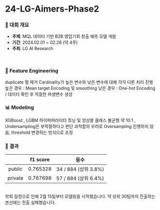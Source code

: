 # 24-LG-Aimers-Phase2
### 📢 대회 개요
- **주제**: MQL 데이터 기반 B2B 영업기회 창출 예측 모델 개발
- **기간**: 2024.02.01 ~ 02.26 (약 4주)
- **주최**: LG AI Research
<br>

### 📝 Feature Engineering
duplicate 행 제거
Cardinality가 높은 변수와 낮은 변수에 대해 각각 다른 처리 진행
높은 경우 : Mean target Encoding 및 smoothing
낮은 경우 : One-hot Encoding / 데이터 확인 후 적절한 파생변수 생성
<br>

### 📊 Modeling 
XGBoost , LGBM 하이퍼파라미터 튜닝 및 앙상블
클래스 불균형 약 10:1 , Undersampling은 부적절하다고 판단
과적합의 우려로 Oversampling 진행하지 않음, threshold 변경하는 방식으로 조정
<br>

### 🏅 결과
|  | f1 score | 등수 |
| :-: | :-: | :-: |
| public | 0.765328 | 34 / 884 (상위 3.8%) |
| private | 0.767698 | 57 / 884 (상위 6.4%) |

<br>
학회 일정으로 인해 2월 15일부터 모델링을 시작했습니다. 약 상위 30팀까지 진출하는 본선에는 진출 실패했습니다.
